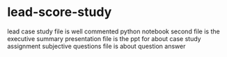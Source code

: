 # lead-score-study
lead case study file is well commented python notebook
second file is the executive summary
presentation file is the ppt for about case study
assignment subjective questions file is about question answer 
